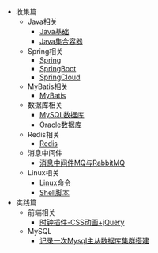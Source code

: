 * 收集篇
  * Java相关
    * [Java基础](blog/Java基础.md)
    * [Java集合容器](blog/Java集合容器.md)
  * Spring相关
    * [Spring](blog/Spring.md)
    * [SpringBoot](blog/SpringBoot.md)
    * [SpringCloud](blog/SpringCloud.md)
  * MyBatis相关
    * [MyBatis](blog/MyBatis.md)
  * 数据库相关
    * [MySQL数据库](blog/MySQL数据库.md)
    * [Oracle数据库](blog/Oracle数据库.md)
  * Redis相关
    * [Redis](blog/Redis.md)
  * 消息中间件
    * [消息中间件MQ与RabbitMQ](blog/消息中间件MQ与RabbitMQ.md)
  * Linux相关
    * [Linux命令](blog/Linux命令.md)
    * [Shell脚本](blog/Shell脚本.md)
* 实践篇
  * 前端相关
    * [时钟插件-CSS动画+jQuery](blog/时钟插件-CSS动画+jQuery.md)
  * MySQL
    * [记录一次Mysql主从数据库集群搭建](blog/记录一次搭建Mysql主从数据库集群.md)